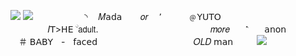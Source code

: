![](https://files.catbox.moe/9ylrju.png) ![](https://files.catbox.moe/erb55n.png) ⠀⠀⠀⠀⠀⠀ㅤ
 ◝  ㅤ𝑀𝖺𝖽𝖺ㅤ ㅤ𝑜𝑟 ㅤ٬ㅤﾠ  ㅤ﹫𝖸𝖴𝖳𝖮ﾠ ﾠﾠﾠﾠﾠﾠﾠﾠﾠﾠﾠﾠﾠ
ㅤ ㅤ𝐼𝖳>𝖧𝖤       ۨ        𝖺𝖽𝗎𝗅𝗍.ﾠ ﾠ
ﾠﾠﾠﾠﾠ
ㅤㅤㅤㅤﾠﾠ𝑚𝑜𝑟𝑒ﾠﾠ⳿ㅤㅤ𝖺𝗇𝗈𝗇ﾠﾠﾠ
ㅤㅤ＃ 𝖡𝖠𝖡𝖸ㅤ-ㅤ𝖿𝖺𝖼𝖾𝖽 ㅤㅤ
ㅤㅤㅤㅤㅤ  ㅤㅤㅤㅤ𝛰𝐿𝐷 𝗆𝖺𝗇
ㅤ
ㅤ ![](https://files.catbox.moe/9ylrju.png)

